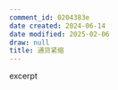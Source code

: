 ```yaml
---
comment_id: 0204383e
date created: 2024-06-14
date modified: 2025-02-06
draw: null
title: 通货紧缩
---
```

excerpt

<!-- more -->
